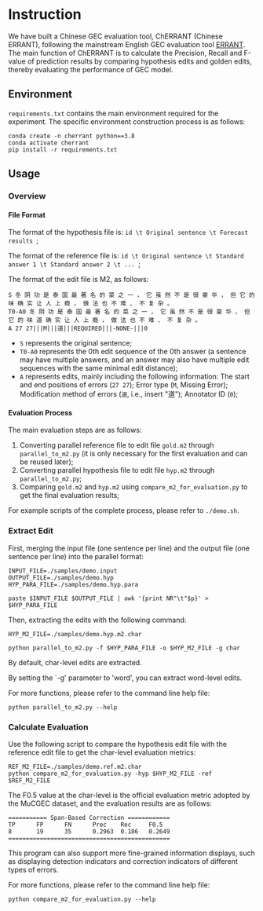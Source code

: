 # Instruction

We have built a Chinese GEC evaluation tool, ChERRANT (Chinese ERRANT), following the mainstream English GEC evaluation tool [ERRANT](https://github.com/chrisjbryant/errant). The main function of ChERRANT is to calculate the Precision, Recall and F-value of prediction results by comparing hypothesis edits and golden edits, thereby evaluating the performance of GEC model.

## Environment

`requirements.txt` contains the main environment required for the experiment. The specific environment construction process is as follows:

```
conda create -n cherrant python==3.8
conda activate cherrant
pip install -r requirements.txt
```

## Usage

### Overview

#### File Format

The format of the hypothesis file is: `id \t Original sentence \t Forecast results `;

The format of the reference file is: `id \t Original sentence \t Standard answer 1 \t Standard answer 2 \t ... `;

The format of the edit file is M2, as follows:

```
S 冬 阴 功 是 泰 国 最 著 名 的 菜 之 一 ， 它 虽 然 不 是 很 豪 华 ， 但 它 的 味 确 实 让 人 上 瘾 ， 做 法 也 不 难 、 不 复 杂 。
T0-A0 冬 阴 功 是 泰 国 最 著 名 的 菜 之 一 ， 它 虽 然 不 是 很 豪 华 ， 但 它 的 味 道 确 实 让 人 上 瘾 ， 做 法 也 不 难 、 不 复 杂 。
A 27 27|||M|||道|||REQUIRED|||-NONE-|||0
```

+ `S` represents the original sentence;
+ `T0-A0` represents the 0th edit sequence of the 0th answer (a sentence may have multiple answers, and an answer may also have multiple edit sequences with the same minimal edit distance);
+ `A` represents edits, mainly including the following information: The start and end positions of errors (`27 27`); Error type (`M`, Missing Error); Modification method of errors (`道`, i.e., insert "道"); Annotator ID (`0`);

#### Evaluation Process

The main evaluation steps are as follows:

1. Converting parallel reference file to edit file `gold.m2` through `parallel_to_m2.py` (it is only necessary for the first evaluation and can be reused later);
2. Converting parallel hypothesis file to edit file `hyp.m2` through `parallel_to_m2.py`;
3. Comparing `gold.m2` and `hyp.m2` using `compare_m2_for_evaluation.py` to get the final evaluation results;

For example scripts of the complete process, please refer to `./demo.sh`.

### Extract Edit

First, merging the input file (one sentence per line) and the output file (one sentence per line) into the parallel format:

```
INPUT_FILE=./samples/demo.input
OUTPUT_FILE=./samples/demo.hyp
HYP_PARA_FILE=./samples/demo.hyp.para

paste $INPUT_FILE $OUTPUT_FILE | awk '{print NR"\t"$p}' > $HYP_PARA_FILE
```

Then, extracting the edits with the following command:

```
HYP_M2_FILE=./samples/demo.hyp.m2.char

python parallel_to_m2.py -f $HYP_PARA_FILE -o $HYP_M2_FILE -g char
```

By default, char-level edits are extracted.

By setting the `-g' parameter to 'word', you can extract word-level edits.

For more functions, please refer to the command line help file:

```
python parallel_to_m2.py --help
```

### Calculate Evaluation

Use the following script to compare the hypothesis edit file with the reference edit file to get the char-level evaluation metrics:

```
REF_M2_FILE=./samples/demo.ref.m2.char
python compare_m2_for_evaluation.py -hyp $HYP_M2_FILE -ref $REF_M2_FILE
```

The F0.5 value at the char-level is the official evaluation metric adopted by the MuCGEC dataset, and the evaluation results are as follows:

```
=========== Span-Based Correction ============
TP      FP      FN      Prec    Rec     F0.5
8       19      35      0.2963  0.186   0.2649
==============================================
```

This program can also support more fine-grained information displays, such as displaying detection indicators and correction indicators of different types of errors. 


For more functions, please refer to the command line help file:

```
python compare_m2_for_evaluation.py --help
```
